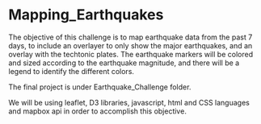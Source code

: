 # Mapping_Earthquakes

The objective of this challenge is to map earthquake data from the past 7 days, to include an overlayer to only show the major earthquakes, and an overlay with the techtonic plates. The earthquake markers will be colored and sized according to the earthquake magnitude, and there will be a legend to identify the different colors.

The final project is under Earthquake_Challenge folder.

We will be using leaflet, D3 libraries, javascript, html and CSS languages and mapbox api in order to accomplish this objective. 
